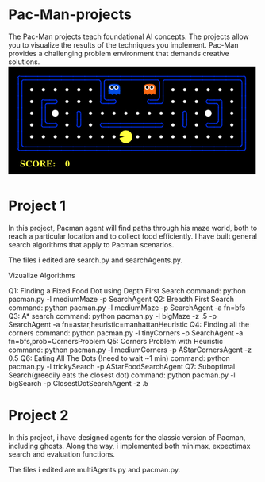 # Pac-Man-projects
The Pac-Man projects teach foundational AI concepts. The projects allow you to visualize the results of the techniques you implement. Pac-Man provides a challenging problem environment that demands creative solutions.
![Alt text](pacman_game.gif)

# Project 1
In this project, Pacman agent will find paths through his maze world, both to reach a particular location and to collect food efficiently.
I have built general search algorithms that apply to Pacman scenarios.


The files i edited are search.py and searchAgents.py.

Vizualize Algorithms

Q1: Finding a Fixed Food Dot using Depth First Search
    command: python pacman.py -l mediumMaze -p SearchAgent
Q2: Breadth First Search
    command: python pacman.py -l mediumMaze -p SearchAgent -a fn=bfs
Q3: A* search
    command: python pacman.py -l bigMaze -z .5 -p SearchAgent -a fn=astar,heuristic=manhattanHeuristic
Q4: Finding all the corners
    command: python pacman.py -l tinyCorners -p SearchAgent -a fn=bfs,prob=CornersProblem
Q5: Corners Problem with Heuristic
    command: python pacman.py -l mediumCorners -p AStarCornersAgent -z 0.5
Q6: Eating All The Dots (!need to wait ~1 min)
    command: python pacman.py -l trickySearch -p AStarFoodSearchAgent
Q7: Suboptimal Search(greedily eats the closest dot)
    command: python pacman.py -l bigSearch -p ClosestDotSearchAgent -z .5

# Project 2
In this project, i have designed agents for the classic version of Pacman, including ghosts.
Along the way, i implemented both minimax, expectimax search and evaluation functions.


The files i edited are multiAgents.py and pacman.py.
